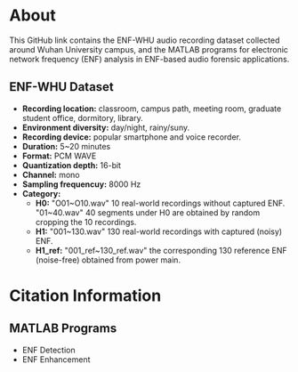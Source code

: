 # About

This GitHub link contains the ENF-WHU audio recording dataset collected around Wuhan University campus, and the MATLAB programs for electronic network frequency (ENF) analysis in ENF-based audio forensic applications.

## ENF-WHU Dataset
- **Recording location:** classroom, campus path, meeting room, graduate student office, dormitory, library.
- **Environment diversity:** day/night, rainy/suny.
- **Recording device:** popular smartphone and voice recorder.
- **Duration:** 5~20 minutes
- **Format:** PCM WAVE
- **Quantization depth:** 16-bit
- **Channel:** mono
- **Sampling frequencuy:** 8000 Hz
- **Category:**
  - **H0:** "O01\~O10.wav" 10 real-world recordings without captured ENF. "01\~40.wav" 40 segments under H0 are obtained by random cropping the 10 recordings. 
  - **H1:** "001~130.wav" 130 real-world recordings with captured (noisy) ENF.
  - **H1_ref:** "001_ref~130_ref.wav" the corresponding 130 reference ENF (noise-free) obtained from power main.

# Citation Information



## MATLAB Programs
- ENF Detection
- ENF Enhancement

